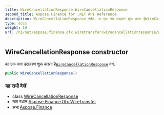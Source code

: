```yaml
---
title: WireCancellationResponse.WireCancellationResponse
second_title: Aspose.Finance for .NET API Reference
description: WireCancellationResponse नर्मत. क एक नय उदहरण शुरू करत हैWireCancellationResponse वर्ग.
type: docs
weight: 10
url: /hi/net/aspose.finance.ofx.wiretransfer/wirecancellationresponse/wirecancellationresponse/
---
```

## WireCancellationResponse constructor

का एक नया उदाहरण शुरू करता है[`WireCancellationResponse`](../) वर्ग.

```csharp
public WireCancellationResponse()
```

### यह सभी देखें

* class [WireCancellationResponse](../)
* नाम स्थान [Aspose.Finance.Ofx.WireTransfer](../../wirecancellationresponse/)
* सभा [Aspose.Finance](../../../)


